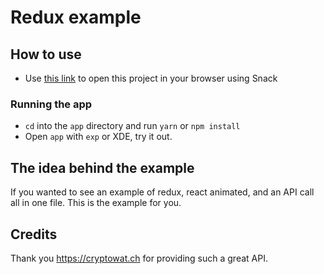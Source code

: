 # Redux example

## How to use

- Use [this link](https://snack.expo.io/@git/github.com/expo/examples:with-redux) to open this project in your browser using Snack

### Running the app

- `cd` into the `app` directory and run `yarn` or `npm install`
- Open `app` with `exp` or XDE, try it out.

## The idea behind the example

If you wanted to see an example of redux, react animated, and an API call all in one file. This is the example for you.

## Credits

Thank you https://cryptowat.ch for providing such a great API.
